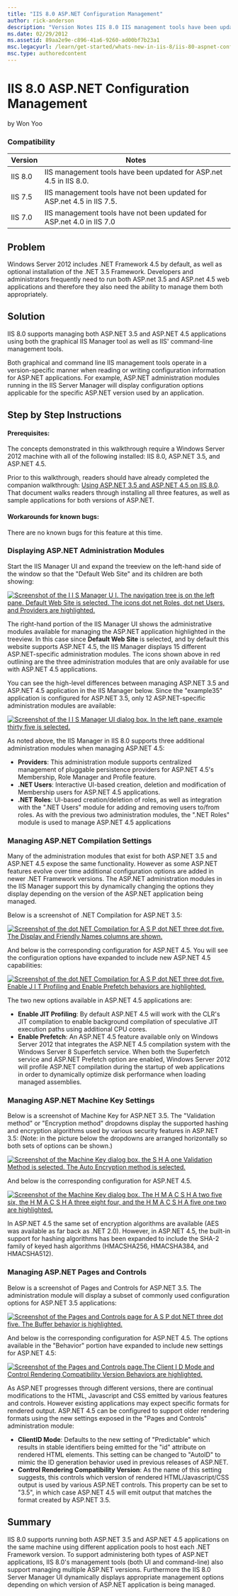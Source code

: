 ```yaml
---
title: "IIS 8.0 ASP.NET Configuration Management"
author: rick-anderson
description: "Version Notes IIS 8.0 IIS management tools have been updated for ASP.net 4.5 in IIS 8.0. IIS 7.5 IIS management tools have not been updated for ASP.net 4.5 i..."
ms.date: 02/29/2012
ms.assetid: 89aa2e9e-c896-41a6-9260-ad00bf7b23a1
msc.legacyurl: /learn/get-started/whats-new-in-iis-8/iis-80-aspnet-configuration-management
msc.type: authoredcontent
---
```

# IIS 8.0 ASP.NET Configuration Management

by Won Yoo

### Compatibility

| Version | Notes |
| --- | --- |
| IIS 8.0 | IIS management tools have been updated for ASP.net 4.5 in IIS 8.0. |
| IIS 7.5 | IIS management tools have not been updated for ASP.net 4.5 in IIS 7.5. |
| IIS 7.0 | IIS management tools have not been updated for ASP.net 4.0 in IIS 7.0 |

<a id="TOC301270280"></a>

## Problem

Windows Server 2012 includes .NET Framework 4.5 by default, as well as optional installation of the .NET 3.5 Framework. Developers and administrators frequently need to run both ASP.net 3.5 and ASP.net 4.5 web applications and therefore they also need the ability to manage them both appropriately.

<a id="TOC301270281"></a>

## Solution

IIS 8.0 supports managing both ASP.NET 3.5 and ASP.NET 4.5 applications using both the graphical IIS Manager tool as well as IIS' command-line management tools.

Both graphical and command line IIS management tools operate in a version-specific manner when reading or writing configuration information for ASP.NET applications. For example, ASP.NET administration modules running in the IIS Server Manager will display configuration options applicable for the specific ASP.NET version used by an application.

<a id="TOC301258517"></a>

## Step by Step Instructions

#### Prerequisites:

The concepts demonstrated in this walkthrough require a Windows Server 2012 machine with all of the following installed: IIS 8.0, ASP.NET 3.5, and ASP.NET 4.5.

Prior to this walkthrough, readers should have already completed the companion walkthrough: [Using ASP.NET 3.5 and ASP.NET 4.5 on IIS 8.0](iis-80-using-aspnet-35-and-aspnet-45.md). That document walks readers through installing all three features, as well as sample applications for both versions of ASP.NET.

#### Workarounds for known bugs:

There are no known bugs for this feature at this time.

<a id="TOC301270283"></a>

### Displaying ASP.NET Administration Modules

Start the IIS Manager UI and expand the treeview on the left-hand side of the window so that the "Default Web Site" and its children are both showing:

[![Screenshot of the I I S Manager U I. The navigation tree is on the left pane. Default Web Site is selected. The icons dot net Roles, dot net Users, and Providers are highlighted.](iis-80-aspnet-configuration-management/_static/image3.png)](iis-80-aspnet-configuration-management/_static/image1.png)

The right-hand portion of the IIS Manager UI shows the administrative modules available for managing the ASP.NET application highlighted in the treeview. In this case since **Default Web Site** is selected, and by default this website supports ASP.NET 4.5, the IIS Manager displays 15 different ASP.NET-specific administration modules. The icons shown above in red outlining are the three administration modules that are only available for use with ASP.NET 4.5 applications.

You can see the high-level differences between managing ASP.NET 3.5 and ASP.NET 4.5 application in the IIS Manager below. Since the "example35" application is configured for ASP.NET 3.5, only 12 ASP.NET-specific administration modules are available:

[![Screenshot of the I I S Manager UI dialog box. In the left pane, example thirty five is selected.](iis-80-aspnet-configuration-management/_static/image7.png)](iis-80-aspnet-configuration-management/_static/image5.png)

As noted above, the IIS Manager in IIS 8.0 supports three additional administration modules when managing ASP.NET 4.5:

- **Providers**: This administration module supports centralized management of pluggable persistence providers for ASP.NET 4.5's Membership, Role Manager and Profile feature.
- **.NET Users**: Interactive UI-based creation, deletion and modification of Membership users for ASP.NET 4.5 applications.
- **.NET Roles**: UI-based creation/deletion of roles, as well as integration with the ".NET Users" module for adding and removing users to/from roles. As with the previous two administration modules, the ".NET Roles" module is used to manage ASP.NET 4.5 applications

<a id="TOC301270284"></a>

### Managing ASP.NET Compilation Settings

Many of the administration modules that exist for both ASP.NET 3.5 and ASP.NET 4.5 expose the same functionality. However as some ASP.NET features evolve over time additional configuration options are added in newer .NET Framework versions. The ASP.NET administration modules in the IIS Manager support this by dynamically changing the options they display depending on the version of the ASP.NET application being managed.

Below is a screenshot of .NET Compilation for ASP.NET 3.5:

[![Screenshot of the dot NET Compilation for A S P dot NET three dot five. The Display and Friendly Names columns are shown.](iis-80-aspnet-configuration-management/_static/image11.png)](iis-80-aspnet-configuration-management/_static/image9.png)

And below is the corresponding configuration for ASP.NET 4.5. You will see the configuration options have expanded to include new ASP.NET 4.5 capabilities:

[![Screenshot of the dot NET Compilation for A S P dot NET three dot five. Enable J I T Profiling and Enable Prefetch behaviors are highlighted.](iis-80-aspnet-configuration-management/_static/image15.png)](iis-80-aspnet-configuration-management/_static/image13.png)

The two new options available in ASP.NET 4.5 applications are:

- **Enable JIT Profiling**: By default ASP.NET 4.5 will work with the CLR's JIT compilation to enable background compilation of speculative JIT execution paths using additional CPU cores.
- **Enable Prefetch**: An ASP.NET 4.5 feature available only on Windows Server 2012 that integrates the ASP.NET 4.5 compilation system with the Windows Server 8 Superfetch service. When both the Superfetch service and ASP.NET Prefetch option are enabled, Windows Server 2012 will profile ASP.NET compilation during the startup of web applications in order to dynamically optimize disk performance when loading managed assemblies.

<a id="TOC301270285"></a>

### Managing ASP.NET Machine Key Settings

Below is a screenshot of Machine Key for ASP.NET 3.5. The "Validation method" or "Encryption method" dropdowns display the supported hashing and encryption algorithms used by various security features in ASP.NET 3.5: (Note: in the picture below the dropdowns are arranged horizontally so both sets of options can be shown.)

[![Screenshot of the Machine Key dialog box. the S H A one Validation Method is selected. The Auto Encryption method is selected.](iis-80-aspnet-configuration-management/_static/image19.png)](iis-80-aspnet-configuration-management/_static/image17.png)

And below is the corresponding configuration for ASP.NET 4.5.

[![Screenshot of the Machine Key dialog box. The H M A C S H A two five six, the H M A C S H A three eight four, and the H M A C S H A five one two are highlighted.](iis-80-aspnet-configuration-management/_static/image23.png)](iis-80-aspnet-configuration-management/_static/image21.png)

In ASP.NET 4.5 the same set of encryption algorithms are available (AES was available as far back as .NET 2.0). However, in ASP.NET 4.5, the built-in support for hashing algorithms has been expanded to include the SHA-2 family of keyed hash algorithms (HMACSHA256, HMACSHA384, and HMACSHA512).

<a id="TOC301270286"></a>

### Managing ASP.NET Pages and Controls

Below is a screenshot of Pages and Controls for ASP.NET 3.5. The administration module will display a subset of commonly used configuration options for ASP.NET 3.5 applications:

[![Screenshot of the Pages and Controls page for A S P dot NET three dot five. The Buffer behavior is highlighted.](iis-80-aspnet-configuration-management/_static/image27.png)](iis-80-aspnet-configuration-management/_static/image25.png)

And below is the corresponding configuration for ASP.NET 4.5. The options available in the "Behavior" portion have expanded to include new settings for ASP.NET 4.5:

[![Screenshot of the Pages and Controls page.The Client I D Mode and Control Rendering Compatibility Version Behaviors are highlighted.](iis-80-aspnet-configuration-management/_static/image31.png)](iis-80-aspnet-configuration-management/_static/image29.png)

As ASP.NET progresses through different versions, there are continual modifications to the HTML, Javascript and CSS emitted by various features and controls. However existing applications may expect specific formats for rendered output. ASP.NET 4.5 can be configured to support older rendering formats using the new settings exposed in the "Pages and Controls" administration module:

- **ClientID Mode**: Defaults to the new setting of "Predictable" which results in stable identifiers being emitted for the "id" attribute on rendered HTML elements. This setting can be changed to "AutoID" to mimic the ID generation behavior used in previous releases of ASP.NET.
- **Control Rendering Compatibility Version**: As the name of this setting suggests, this controls which version of rendered HTML/Javascript/CSS output is used by various ASP.NET controls. This property can be set to "3.5", in which case ASP.NET 4.5 will emit output that matches the format created by ASP.NET 3.5.

<a id="TOC301258518"></a>

## Summary

IIS 8.0 supports running both ASP.NET 3.5 and ASP.NET 4.5 applications on the same machine using different application pools to host each .NET Framework version. To support administering both types of ASP.NET applications, IIS 8.0's management tools (both UI and command-line) also support managing multiple ASP.NET versions. Furthermore the IIS 8.0 Server Manager UI dynamically displays appropriate management options depending on which version of ASP.NET application is being managed.
